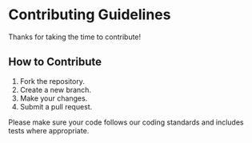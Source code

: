 # Contributing Guidelines

Thanks for taking the time to contribute!

## How to Contribute
1. Fork the repository.
2. Create a new branch.
3. Make your changes.
4. Submit a pull request.

Please make sure your code follows our coding standards and includes tests where appropriate.
